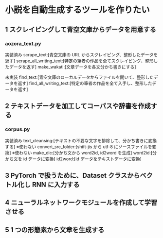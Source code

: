 # 小説を自動生成するツールを作りたい

## 1 スクレイピングして青空文庫からデータを用意する

### aozora_text.py

実装済み
scrape_text:[青空文庫の URL からスクレイピング、整形したデータを返す]
scrape_all_writing_text:[特定の筆者の作品を全てスクレイピング、整形したデータを返す]
make_wakati:[文章データを各文分かち書きにする]

未実装
find_text:[青空文庫のローカルデータからファイルを開いて、整形したデータを返す]
find_all_writing_text:[特定の筆者の作品を全て入手し、整形したデータを返す]

## 2 テキストデータを加工してコーパスや辞書を作成する

### corpus.py

実装済み
text_cleansing:[テキストの不要な文字を排除して、分かち書きに変換する] ※使わない
convert_src_folder:[shift-jis から utf-8 にソースファイルを変換] ※使わない
make_dic:[分かち文から word2id, id2word を生成]
word2id:[分かち文を id データに変換]
id2word:[id データをテキストデータに変換]

## 3 PyTorch で扱うために、Dataset クラスからベクトル化し RNN に入力する

## 4 ニューラルネットワークモジュールを作成して学習させる

## 5 1 つの形態素から文章を生成する
